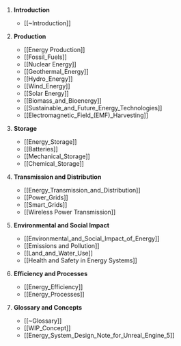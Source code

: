 1. **Introduction**
   - [[~Introduction]]

2. **Production**
   - [[Energy Production]]
   - [[Fossil_Fuels]]
   - [[Nuclear Energy]]
   - [[Geothermal_Energy]]
   - [[Hydro_Energy]]
   - [[Wind_Energy]]
   - [[Solar Energy]]
   - [[Biomass_and_Bioenergy]]
   - [[Sustainable_and_Future_Energy_Technologies]]
   - [[Electromagnetic_Field_(EMF)_Harvesting]]

3. **Storage**
   - [[Energy_Storage]]
   - [[Batteries]]
   - [[Mechanical_Storage]]
   - [[Chemical_Storage]]

4. **Transmission and Distribution**
   - [[Energy_Transmission_and_Distribution]]
   - [[Power_Grids]]
   - [[Smart_Grids]]
   - [[Wireless Power Transmission]]

5. **Environmental and Social Impact**
   - [[Environmental_and_Social_Impact_of_Energy]]
   - [[Emissions and Pollution]]
   - [[Land_and_Water_Use]]
   - [[Health and Safety in Energy Systems]]

6. **Efficiency and Processes**
   - [[Energy_Efficiency]]
   - [[Energy_Processes]]

7. **Glossary and Concepts**
   - [[~Glossary]]
   - [[WIP_Concept]]
   - [[Energy_System_Design_Note_for_Unreal_Engine_5]]